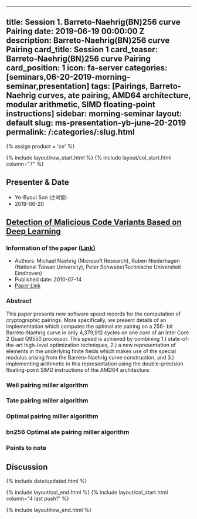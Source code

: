 
---
title: Session 1. Barreto-Naehrig(BN)256 curve Pairing
date: 2019-06-19 00:00:00 Z
description: Barreto-Naehrig(BN)256 curve Pairing
card_title: Session 1
card_teaser: Barreto-Naehrig(BN)256 curve Pairing
card_position: 1
icon: fa-server
categories: [seminars,06-20-2019-morning-seminar,presentation]
tags: [Pairings, Barreto-Naehrig curves, ate pairing, AMD64 architecture, modular arithmetic, SIMD floating-point instructions]
sidebar: morning-seminar
layout: default
slug: ms-presentation-yb-june-20-2019
permalink: /:categories/:slug.html
---

{% assign product = 'ce' %}

{% include layout/row_start.html %}
{% include layout/col_start.html column="7" %}

## Presenter & Date
+ Ye-Byoul Son (손예별)
+ 2019-06-20

## [Detection of Malicious Code Variants Based on Deep Learning](https://inhaucs.github.io/seminars/06-20-2019-morning-seminar/presentation/ms-presentation-yb-june-20-2019.html)

### Information of the paper [(Link)](http://cryptojedi.org/papers/dclxvi-20100714.pdf)
+ Authors: Michael Naehrig (Microsoft Research), Ruben Niederhagen (National Taiwan University), Peter Schwabe(Technische Universiteit Eindhoven)
+ Published date: 2010-07-14
+ [Paper Link](http://cryptojedi.org/papers/dclxvi-20100714.pdf)


### Abstract
This paper presents new software speed records for the computation of cryptographic pairings. More specifically, we present details of an implementation which computes the optimal ate pairing on a 256- bit Barreto-Naehrig curve in only 4,379,912 cycles on one core of an Intel Core 2 Quad Q9550 processor. This speed is achieved by combining 1.) state-of-the-art high-level optimization techniques, 2.) a new representation of elements in the underlying finite fields which makes use of the special modulus arising from the Barreto-Naehrig curve construction, and 3.) implementing arithmetic in this representation using the double-precision floating-point SIMD instructions of the AMD64 architecture.


### Weil pairing miller algorithm

### Tate pairing miller algorithm

### Optimal pairing miller algorithm

### bn256 Optimal ate pairing miller algorithm



### Points to note


## Discussion



{% include date/updated.html %}

{% include layout/col_end.html %}
{% include layout/col_start.html column="4 last push1" %}

{% include layout/row_end.html %}
